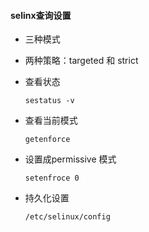  #### selinx查询设置
 
 * 三种模式
 * 两种策略：targeted 和 strict
 * 查看状态
 
       sestatus -v
     
 * 查看当前模式
 
       getenforce
 * 设置成permissive 模式
 
       setenfroce 0
        
 * 持久化设置
 
       /etc/selinux/config
